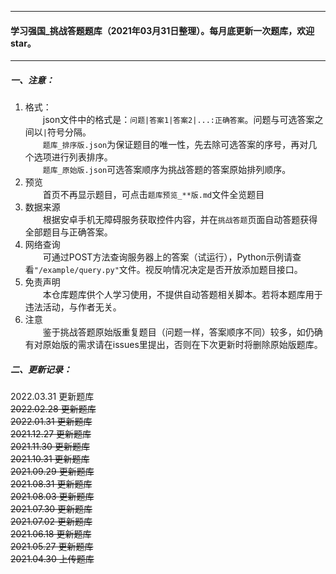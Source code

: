 
---
#### 学习强国_挑战答题题库（2021年03月31日整理）。每月底更新一次题库，欢迎star。
---

##### 一、注意：  
1. 格式：  
&emsp;&emsp;json文件中的格式是：`问题|答案1|答案2|...:正确答案`。问题与可选答案之间以`|`符号分隔。  
&emsp;&emsp;`题库_排序版.json`为保证题目的唯一性，先去除可选答案的序号，再对几个选项进行列表排序。  
&emsp;&emsp;`题库_原始版.json`可选答案顺序为挑战答题的答案原始排列顺序。  
2. 预览  
&emsp;&emsp;首页不再显示题目，可点击`题库预览_**版.md`文件全览题目  
3. 数据来源  
&emsp;&emsp;根据安卓手机无障碍服务获取控件内容，并在`挑战答题`页面自动答题获得全部题目与正确答案。  
4. 网络查询  
&emsp;&emsp;可通过POST方法查询服务器上的答案（试运行），Python示例请查看`"/example/query.py"`文件。视反响情况决定是否开放添加题目接口。  
5. 免责声明  
&emsp;&emsp;本仓库题库供个人学习使用，不提供自动答题相关脚本。若将本题库用于违法活动，与作者无关。
6. 注意  
&emsp;&emsp;鉴于挑战答题原始版重复题目（问题一样，答案顺序不同）较多，如仍确有对原始版的需求请在issues里提出，否则在下次更新时将删除原始版题库。

##### 二、更新记录：
2022.03.31 更新题库  
~~2022.02.28 更新题库~~  
~~2022.01.31 更新题库~~  
~~2021.12.27 更新题库~~  
~~2021.11.30 更新题库~~  
~~2021.10.31 更新题库~~  
~~2021.09.29 更新题库~~  
~~2021.08.31 更新题库~~  
~~2021.08.03 更新题库~~  
~~2021.07.30 更新题库~~  
~~2021.07.02 更新题库~~  
~~2021.06.18 更新题库~~  
~~2021.05.27 更新题库~~  
~~2021.04.30 上传题库~~